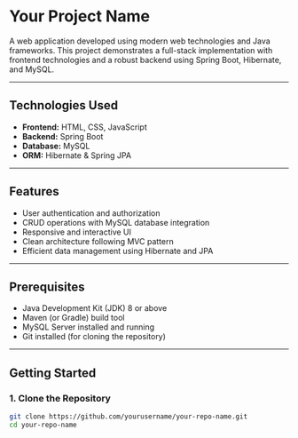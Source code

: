 # Your Project Name

A web application developed using modern web technologies and Java frameworks. This project demonstrates a full-stack implementation with frontend technologies and a robust backend using Spring Boot, Hibernate, and MySQL.

---

## Technologies Used

- **Frontend:** HTML, CSS, JavaScript  
- **Backend:** Spring Boot  
- **Database:** MySQL  
- **ORM:** Hibernate & Spring JPA

---

## Features

- User authentication and authorization  
- CRUD operations with MySQL database integration  
- Responsive and interactive UI  
- Clean architecture following MVC pattern  
- Efficient data management using Hibernate and JPA

---

## Prerequisites

- Java Development Kit (JDK) 8 or above  
- Maven (or Gradle) build tool  
- MySQL Server installed and running  
- Git installed (for cloning the repository)

---

## Getting Started

### 1. Clone the Repository

```bash
git clone https://github.com/yourusername/your-repo-name.git
cd your-repo-name

